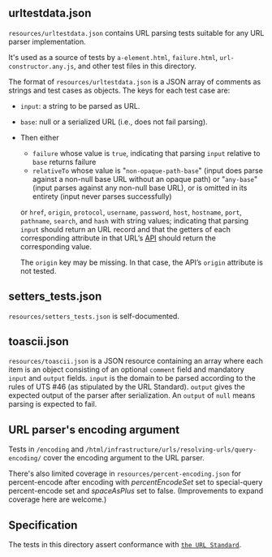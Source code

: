 ## urltestdata.json

`resources/urltestdata.json` contains URL parsing tests suitable for any URL
parser implementation.

It's used as a source of tests by `a-element.html`, `failure.html`,
`url-constructor.any.js`, and other test files in this directory.

The format of `resources/urltestdata.json` is a JSON array of comments as
strings and test cases as objects. The keys for each test case are:

-   `input`: a string to be parsed as URL.
-   `base`: null or a serialized URL (i.e., does not fail parsing).
-   Then either

    -   `failure` whose value is `true`, indicating that parsing `input`
        relative to `base` returns failure
    -   `relativeTo` whose value is "`non-opaque-path-base`" (input does parse
        against a non-null base URL without an opaque path) or "`any-base`"
        (input parses against any non-null base URL), or is omitted in its
        entirety (input never parses successfully)

    or `href`, `origin`, `protocol`, `username`, `password`, `host`, `hostname`,
    `port`, `pathname`, `search`, and `hash` with string values; indicating that
    parsing `input` should return an URL record and that the getters of each
    corresponding attribute in that URL’s [API] should return the corresponding
    value.

    The `origin` key may be missing. In that case, the API’s `origin` attribute
    is not tested.

## setters_tests.json

`resources/setters_tests.json` is self-documented.

## toascii.json

`resources/toascii.json` is a JSON resource containing an array where each item
is an object consisting of an optional `comment` field and mandatory `input` and
`output` fields. `input` is the domain to be parsed according to the rules of
UTS #46 (as stipulated by the URL Standard). `output` gives the expected output
of the parser after serialization. An `output` of `null` means parsing is
expected to fail.

## URL parser's encoding argument

Tests in `/encoding` and
`/html/infrastructure/urls/resolving-urls/query-encoding/` cover the encoding
argument to the URL parser.

There's also limited coverage in `resources/percent-encoding.json` for
percent-encode after encoding with _percentEncodeSet_ set to special-query
percent-encode set and _spaceAsPlus_ set to false. (Improvements to expand
coverage here are welcome.)

## Specification

The tests in this directory assert conformance with [`the URL Standard`][URL].

[parsing]: https://url.spec.whatwg.org/#concept-basic-url-parser
[API]: https://url.spec.whatwg.org/#api
[URL]: https://url.spec.whatwg.org/
